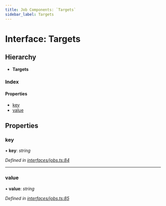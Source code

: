 ```yaml
---
title: Job Components: `Targets`
sidebar_label: Targets
---
```


# Interface: Targets

## Hierarchy

* **Targets**

### Index

#### Properties

* [key](targets.md#key)
* [value](targets.md#value)

## Properties

###  key

• **key**: *string*

*Defined in [interfaces/jobs.ts:84](https://github.com/terascope/teraslice/blob/9dc0f8b8/packages/job-components/src/interfaces/jobs.ts#L84)*

___

###  value

• **value**: *string*

*Defined in [interfaces/jobs.ts:85](https://github.com/terascope/teraslice/blob/9dc0f8b8/packages/job-components/src/interfaces/jobs.ts#L85)*

